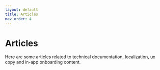 ```yaml
---
layout: default
title: Articles
nav_order: 4
---
```


# Articles

Here are some articles related to technical documentation, localization, ux copy and in-app onboarding content.
